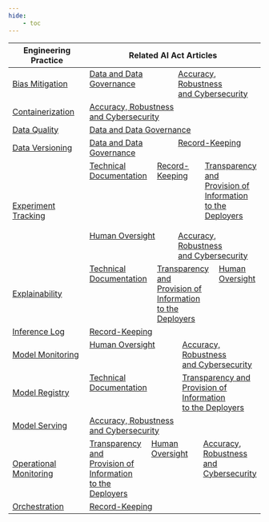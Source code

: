 ```yaml
---
hide:
    - toc
---
```


| Engineering Practice     | Related AI Act Articles                                                                                                                                                                                                                                                                                                                                                                                                                  |
|--------------------------|------------------------------------------------------------------------------------------------------------------------------------------------------------------------------------------------------------------------------------------------------------------------------------------------------------------------------------------------------------------------------------------------------------------------------------------|
| [Bias Mitigation]        | <div style="display: flex; flex-wrap: wrap; gap: 20px;"><span style="flex: 1 1 20%;">          [Data and Data Governance]</span><span style="flex: 1 1 20%;">          [Accuracy, Robustness<br>and Cybersecurity]</span></div>                                                                                                                                                                                                          |
| [Containerization]       | <div style="display: flex; flex-wrap: wrap; gap: 20px;"><span style="flex: 1 1 20%;">          [Accuracy, Robustness<br>and Cybersecurity]</span></div>                                                                                                                                                                                                                                                                                  |
| [Data Quality]           | <div style="display: flex; flex-wrap: wrap; gap: 20px;"><span style="flex: 1 1 20%;">          [Data and Data Governance]</span></div>                                                                                                                                                                                                                                                                                                   |
| [Data Versioning]        | <div style="display: flex; flex-wrap: wrap; gap: 20px;"><span style="flex: 1 1 20%;">          [Data and Data Governance]</span><span style="flex: 1 1 20%;">          [Record-Keeping]</span></div>                                                                                                                                                                                                                                     |
| [Experiment Tracking]    | <div style="display: flex; flex-wrap: wrap; gap: 20px;"><span style="flex: 1 1 20%;">          [Technical Documentation]</span><span style="flex: 1 1  20%;"> [Record-Keeping]</span><span style="flex: 1 1 25%;"> [Transparency and<br>Provision of Information<br>to the Deployers]</span><span style="flex: 1 1 20%;"> [Human Oversight]</span><span style="flex: 1 1 20%;"> [Accuracy, Robustness<br>and Cybersecurity]</span></div> |
| [Explainability]         | <div style="display: flex; flex-wrap: wrap; gap: 20px;"><span style="flex: 1 1 20%;">          [Technical Documentation]</span><span style="flex: 1 1 25%;"> [Transparency and<br>Provision of Information<br>to the Deployers]</span><span style="flex: 1 1 20%;"> [Human Oversight]</span></div>                                                                                                                                       |
| [Inference Log]          | <div style="display: flex; flex-wrap: wrap; gap: 20px;"></span><span style="flex: 1 1 20%;"> [Record-Keeping]</span></div>                                                                                                                                                                                                                                                                                                               |
| [Model Monitoring]       | <div style="display: flex; flex-wrap: wrap; gap: 20px;"><span style="flex: 1 1 25%;"> [Human Oversight]</span><span style="flex: 1 1 20%;"> [Accuracy, Robustness<br>and Cybersecurity]</span></div>                                                                                                                                                                                                                                     |
| [Model Registry]         | <div style="display: flex; flex-wrap: wrap; gap: 20px;"><span style="flex: 1 1 25%;"> [Technical Documentation]</span><span style="flex: 1 1 20%;"> [Transparency and<br>Provision of Information<br>to the Deployers]</span></div>                                                                                                                                                                                                      |
| [Model Serving]          | <div style="display: flex; flex-wrap: wrap; gap: 20px;"><span style="flex: 1 1 25%;"> [Accuracy, Robustness<br>and Cybersecurity]</span></div>                                                                                                                                                                                                                                                                                           |
| [Operational Monitoring] | <div style="display: flex; flex-wrap: wrap; gap: 20px;"><span style="flex: 1 1 25%;"> [Transparency and<br>Provision of Information<br>to the Deployers]</span><span style="flex: 1 1 25%;"> [Human Oversight]</span><span style="flex: 1 1 20%;"> [Accuracy, Robustness<br>and Cybersecurity]</span></div>                                                                                                                              |
| [Orchestration]          | <div style="display: flex; flex-wrap: wrap; gap: 20px;"><span style="flex: 1 1 25%;"> [Record-Keeping]</span></div>                                                                                                                                                                                                                                                                                                                      |
<!-- Reference Links -->
[Inference Log]: inference-log.md
[Model Monitoring]: model-monitoring.md
[Model Registry]: model-registry.md
[Model Serving]: model-serving.md
[Explainability]: explainability.md
[Experiment Tracking]: experiment-tracking.md
[Containerization]: containerization.md
[Bias Mitigation]: data-governance/bias-mitigation.md
[Data Quality]: data-governance/data-quality.md
[Data Versioning]: data-governance/data-versioning.md
[Operational Monitoring]: operational-monitoring.md
[Orchestration]: orchestration.md

[Technical Documentation]: ../conformity/technical-documentation.md
[Transparency and<br>Provision of Information<br>to the Deployers]: ../conformity/instructions-for-use.md
[Human Oversight]: ../conformity/human-oversight.md
[Data and Data Governance]: ../conformity/data-governance.md
[Record-Keeping]: ../conformity/record-keeping.md
[Accuracy, Robustness<br>and Cybersecurity]: ../conformity/accuracy-robustness-cybersecurity.md
[Risk Management System]: ../conformity/risk-management-system.md


